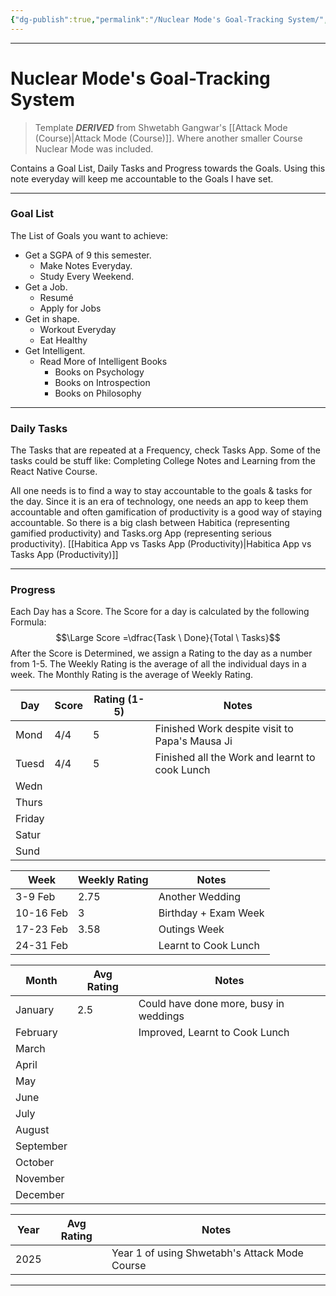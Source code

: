 ```yaml
---
{"dg-publish":true,"permalink":"/Nuclear Mode's Goal-Tracking System/","tags":["Productivity"]}
---
```



---
# Nuclear Mode's Goal-Tracking System
> Template ***DERIVED*** from Shwetabh Gangwar's [[Attack Mode (Course)\|Attack Mode (Course)]]. Where another smaller Course Nuclear Mode was included.

Contains a Goal List, Daily Tasks and Progress towards the Goals.
Using this note everyday will keep me accountable to the Goals I have set.

---
### Goal List
The List of Goals you want to achieve:
- Get a SGPA of 9 this semester.
	- Make Notes Everyday.
	- Study Every Weekend.
- Get a Job.
	- Resumé
	- Apply for Jobs
- Get in shape.
	- Workout Everyday
	- Eat Healthy
- Get Intelligent.
	- Read More of Intelligent Books
		- Books on Psychology
		- Books on Introspection
		- Books on Philosophy

---
### Daily Tasks
The Tasks that are repeated at a Frequency, check Tasks App. Some of the tasks could be stuff like: Completing College Notes and Learning from the React Native Course.

All one needs is to find a way to stay accountable to the goals & tasks for the day. Since it is an era of technology, one needs an app to keep them accountable and often gamification of productivity is a good way of staying accountable. 
So there is a big clash between Habitica (representing gamified productivity) and Tasks.org App (representing serious productivity).
[[Habitica App vs Tasks App (Productivity)\|Habitica App vs Tasks App (Productivity)]]

---
### Progress
Each Day has a Score. The Score for a day is calculated by the following Formula:
$$\Large Score =\dfrac{Task \ Done}{Total \ Tasks}$$
After the Score is Determined, we assign a Rating to the day as a number from 1-5.
The Weekly Rating is the average of all the individual days in a week. The Monthly Rating is the average of Weekly Rating.

| Day    | Score | Rating (1-5) | Notes                                          |
| ------ | ----- | ------------ | ---------------------------------------------- |
| Mond   | 4/4   | 5            | Finished Work despite visit to Papa's Mausa Ji |
| Tuesd  | 4/4   | 5            | Finished all the Work and learnt to cook Lunch |
| Wedn   |       |              |                                                |
| Thurs  |       |              |                                                |
| Friday |       |              |                                                |
| Satur  |       |              |                                                |
| Sund   |       |              |                                                |


| Week      | Weekly Rating | Notes                |
| --------- | ------------- | -------------------- |
| 3-9 Feb   | 2.75          | Another Wedding      |
| 10-16 Feb | 3             | Birthday + Exam Week |
| 17-23 Feb | 3.58          | Outings Week         |
| 24-31 Feb |               | Learnt to Cook Lunch |


| Month     | Avg Rating | Notes                                  |
| --------- | ---------- | -------------------------------------- |
| January   | 2.5        | Could have done more, busy in weddings |
| February  |            | Improved, Learnt to Cook Lunch         |
| March     |            |                                        |
| April     |            |                                        |
| May       |            |                                        |
| June      |            |                                        |
| July      |            |                                        |
| August    |            |                                        |
| September |            |                                        |
| October   |            |                                        |
| November  |            |                                        |
| December  |            |                                        |

| Year | Avg Rating | Notes                                         |
| ---- | ---------- | --------------------------------------------- |
| 2025 |            | Year 1 of using Shwetabh's Attack Mode Course |


---
